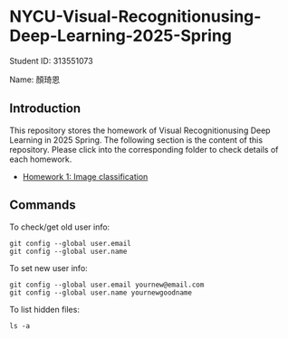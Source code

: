 # NYCU-Visual-Recognitionusing-Deep-Learning-2025-Spring

Student ID: 313551073

Name: 顏琦恩

## Introduction

This repository stores the homework of Visual Recognitionusing Deep Learning in 2025 Spring. The following section is the content of this repository. Please click into the corresponding folder to check details of each homework.

- [Homework 1: Image classification](https://github.com/miayan0110/NYCU-Visual-Recognitionusing-Deep-Learning-2025-Spring/tree/master/hw1)



## Commands

To check/get old user info:

```
git config --global user.email
git config --global user.name
```

To set new user info:

```
git config --global user.email yournew@email.com
git config --global user.name yournewgoodname
```

To list hidden files:

```
ls -a
```